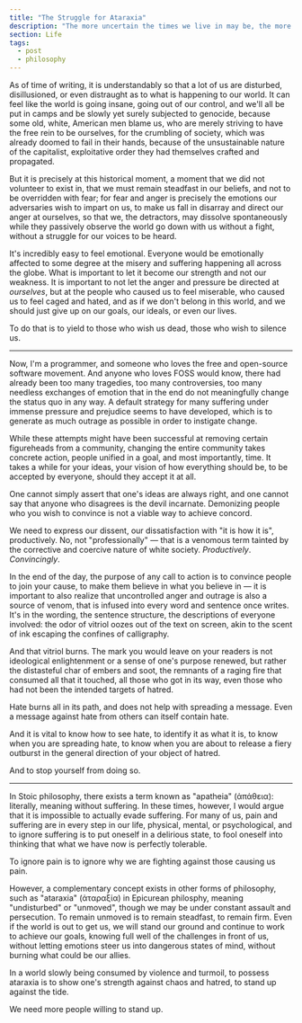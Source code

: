 ```yaml
---
title: "The Struggle for Ataraxia"
description: "The more uncertain the times we live in may be, the more important it is for us to remain collected, unnerved, yet still able to face our challenges."
section: Life
tags:
  - post
  - philosophy
---
```


As of time of writing, it is understandably so that a lot of us are disturbed, disillusioned, or even
distraught as to what is happening to our world.
It can feel like the world is going insane, going out of our control, and we'll all be
put in camps and be slowly yet surely subjected to genocide, because some old, white, American men
blame us, who are merely striving to have the free rein to be ourselves, for the crumbling of society,
which was already doomed to fail in their hands, because of the unsustainable nature of the capitalist,
exploitative order they had themselves crafted and propagated.

But it is precisely at this historical moment, a moment that we did not volunteer to exist in, that we
must remain steadfast in our beliefs, and not to be overridden with fear; for fear and anger is
precisely the emotions our adversaries wish to impart on us, to make us fall in disarray and direct
our anger at ourselves, so that we, the detractors, may dissolve spontaneously while they passively
observe the world go down with us without a fight, without a struggle for our voices to be heard.

It's incredibly easy to feel emotional. Everyone would be emotionally affected to some degree at the
misery and suffering happening all across the globe. What is important to let it become our strength
and not our weakness. It is important to not let the anger and pressure be directed at *ourselves*,
but at the people who caused us to feel miserable, who caused us to feel caged and hated, and as if
we don't belong in this world, and we should just give up on our goals, our ideals, or even our lives.

To do that is to yield to those who wish us dead, those who wish to silence us.

---

Now, I'm a programmer, and someone who loves the free and open-source software movement.
And anyone who loves FOSS would know, there had already been too many tragedies, too many controversies,
too many needless exchanges of emotion that in the end do not meaningfully change the status quo in
any way. A default strategy for many suffering under immense pressure and prejudice seems to have
developed, which is to generate as much outrage as possible in order to instigate change.

While these attempts might have been successful at removing certain figureheads from a community,
changing the entire community takes concrete action, people unified in a goal, and most importantly,
time. It takes a while for your ideas, your vision of how everything should be, to be accepted by
everyone, should they accept it at all.

One cannot simply assert that one's ideas are always right, and one cannot say that anyone who
disagrees is the devil incarnate. Demonizing people who you wish to convince is not a viable way to
achieve concord.

We need to express our dissent, our dissatisfaction with "it is how it is", productively. No, not
"professionally" — that is a venomous term tainted by the corrective and coercive nature of white
society. *Productively*. *Convincingly*.

In the end of the day, the purpose of any call to action is to convince people to join your cause,
to make them believe in what you believe in — it is important to also realize that uncontrolled anger
and outrage is also a source of venom, that is infused into every word and sentence once writes.
It's in the wording, the sentence structure, the descriptions of everyone involved: the odor of vitriol
oozes out of the text on screen, akin to the scent of ink escaping the confines of calligraphy.

And that vitriol burns. The mark you would leave on your readers is not ideological enlightenment
or a sense of one's purpose renewed, but rather the distasteful char of embers and soot, the remnants
of a raging fire that consumed all that it touched, all those who got in its way, even those who had
not been the intended targets of hatred.

Hate burns all in its path, and does not help with spreading a message. Even a message against hate
from others can itself contain hate.

And it is vital to know how to see hate, to identify it as what it is, to know when you are spreading
hate, to know when you are about to release a fiery outburst in the general direction of your object of
hatred.

And to stop yourself from doing so.

---

In Stoic philosophy, there exists a term known as "apatheia" (ἀπάθεια): literally, meaning without
suffering. In these times, however, I would argue that it is impossible to actually evade suffering.
For many of us, pain and suffering are in every step in our life, physical, mental, or psychological, 
and to ignore suffering is to put oneself in a delirious state, to fool oneself into thinking that 
what we have now is perfectly tolerable.

To ignore pain is to ignore why we are fighting against those causing us pain.

However, a complementary concept exists in other forms of philosophy, such as "ataraxia" (ἀταραξία)
in Epicurean philosphy, meaning "undisturbed" or "unmoved", though we may be under constant assault
and persecution. To remain unmoved is to remain steadfast, to remain firm. Even if the world is out
to get us, we will stand our ground and continue to work to achieve our goals, knowing full well
of the challenges in front of us, without letting emotions steer us into dangerous states of mind,
without burning what could be our allies.

In a world slowly being consumed by violence and turmoil, to possess ataraxia is to show one's strength
against chaos and hatred, to stand up against the tide.

We need more people willing to stand up.
